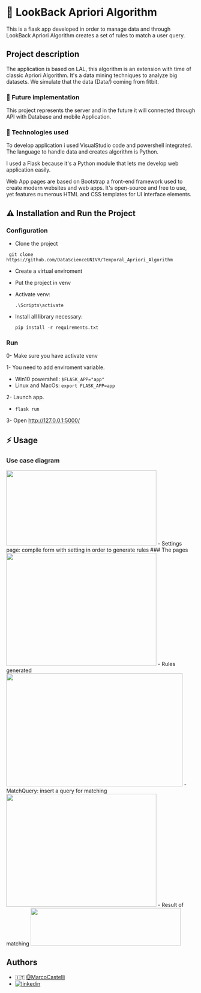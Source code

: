 
# 🌠 LookBack Apriori Algorithm
This is a flask app developed in order to manage data and through LookBack Apriori Algorithm creates a set of rules to match a user query.


## Project description
The application is based on LAL, this algorithm is an extension with time of classic Apriori Algorithm.
It's a data mining techniques to analyze big datasets.
We simulate that the data (Data/) coming from fitbit.

### 🚀 Future implementation
This project represents the server and in the future it will connected through API with Database and mobile Application.

### 🐍 Technologies used
To develop application i used VisualStudio code and powershell integrated.
The language to handle data and creates algorithm is Python.

I used a Flask because it's a Python module that lets me develop web application easily.

Web App pages are based on Bootstrap a front-end framework used to create modern websites and web apps.
It's open-source and free to use, yet features numerous HTML and CSS templates for UI interface elements.

## ⚠️ Installation and Run the Project
### Configuration
- Clone the project
```
 git clone https://github.com/DataScienceUNIVR/Temporal_Apriori_Algorithm
  ```
- Create a virtual enviroment
- Put the project in venv
- Activate venv:
   
   ```
   .\Scripts\activate
   ```
- Install all library necessary:  
   ```
   pip install -r requirements.txt
    ```

### Run
0- Make sure you have activate venv

1- You need to add enviroment variable.
- Win10 powershell:  ```$FLASK_APP="app"```
- Linux and MacOs: ```export FLASK_APP=app```

2- Launch app.
- ```flask run```

3- Open http://127.0.0.1:5000/

## ⚡ Usage
### Use case diagram
<img src="images/UseCase.jpg" width="400" height="200" >
- Settings page: compile form with setting in order to generate rules
### The pages
<img src="images/form1.jpg" width="400" height="300" >
- Rules generated
<img src="images/form2.jpg" width="470" height="300">
- MatchQuery: insert a query for matching
<img src="images/form3.jpg" width="400" height="300">
- Result of matching
<img src="images/form4.jpg" width="400" height="100" >


## Authors

- 🇮🇹 [@MarcoCastelli](https://github.com/MarcoCastelli4)
- [![linkedin](https://img.shields.io/badge/linkedin-0A66C2?style=for-the-badge&logo=linkedin&logoColor=white)](https://it.linkedin.com/in/marco-castelli-65643b203)

